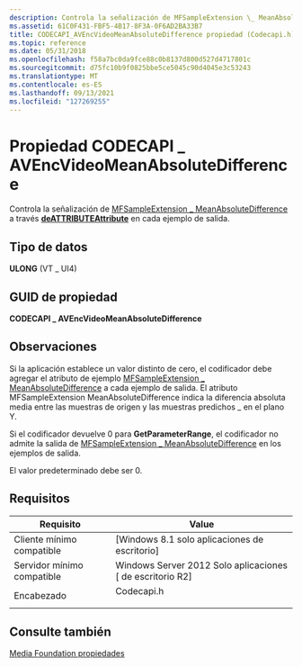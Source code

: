 ```yaml
---
description: Controla la señalización de MFSampleExtension \_ MeanAbsoluteDifference a través deATTRIBUTEAttribute en cada ejemplo de salida.
ms.assetid: 61C0F431-FBF5-4B17-8F3A-0F6AD2BA33B7
title: CODECAPI_AVEncVideoMeanAbsoluteDifference propiedad (Codecapi.h)
ms.topic: reference
ms.date: 05/31/2018
ms.openlocfilehash: f58a7bc0da9fce88c0b8137d800d527d4717801c
ms.sourcegitcommit: d75fc10b9f0825bbe5ce5045c90d4045e3c53243
ms.translationtype: MT
ms.contentlocale: es-ES
ms.lasthandoff: 09/13/2021
ms.locfileid: "127269255"
---
```

# <a name="codecapi_avencvideomeanabsolutedifference-property"></a>Propiedad CODECAPI \_ AVEncVideoMeanAbsoluteDifference

Controla la señalización de [MFSampleExtension \_ MeanAbsoluteDifference](mfsampleextension-meanabsolutedifference.md) a través [**deATTRIBUTEAttribute**](/windows/desktop/api/mfobjects/nn-mfobjects-imfattributes) en cada ejemplo de salida.

## <a name="data-type"></a>Tipo de datos

**ULONG** (VT \_ UI4)

## <a name="property-guid"></a>GUID de propiedad

**CODECAPI \_ AVEncVideoMeanAbsoluteDifference**

## <a name="remarks"></a>Observaciones

Si la aplicación establece un valor distinto de cero, el codificador debe agregar el atributo de ejemplo [MFSampleExtension \_ MeanAbsoluteDifference](mfsampleextension-meanabsolutedifference.md) a cada ejemplo de salida. El atributo MFSampleExtension MeanAbsoluteDifference indica la diferencia absoluta media entre las muestras de origen y las muestras predichos \_ en el plano Y.

Si el codificador devuelve 0 para **GetParameterRange**, el codificador no admite la salida de [MFSampleExtension \_ MeanAbsoluteDifference](mfsampleextension-meanabsolutedifference.md) en los ejemplos de salida.

El valor predeterminado debe ser 0.

## <a name="requirements"></a>Requisitos



| Requisito | Value |
|-------------------------------------|---------------------------------------------------------------------------------------|
| Cliente mínimo compatible<br/> | \[Windows 8.1 solo aplicaciones de escritorio\]<br/>                                          |
| Servidor mínimo compatible<br/> | Windows Server 2012 Solo aplicaciones \[ de escritorio R2\]<br/>                               |
| Encabezado<br/>                   | <dl> <dt>Codecapi.h</dt> </dl> |



## <a name="see-also"></a>Consulte también

<dl> <dt>

[Media Foundation propiedades](media-foundation-properties.md)
</dt> </dl>

 

 




